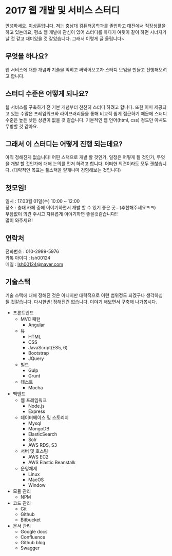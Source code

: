 # 2017 웹 개발 및 서비스 스터디
안녕하세요. 이상훈입니다.
저는 충남대 컴퓨터공학과를 졸업하고 대전에서 직장생활을 하고 있는데요,
평소 웹 개발에 관심이 있어 스터디를 하다가 여럿이 같이 하면 시너지가 날 것 같고 재미있을 것 같았습니다.
그래서 이렇게 글 올립니다~
## 무엇을 하나요?
웹 서비스에 대한 개념과 기술을 익히고 써먹어보고자 스터디 모임을 만들고 진행해보려고 합니다.
## 스터디 수준은 어떻게 되나요?
웹 서비스를 구축하기 전 기본 개념부터 천천히 스터디 하려고 합니다. 
또한 이미 제공되고 있는 수많은 프레임워크와 라이브러리들을 통해 비교적 쉽게 접근하기 때문에
스터디 수준은 높든 낮든 상관이 없을 것 같습니다. 
기본적인 웹 언어(html, css) 정도만 아셔도 무방할 것 같아요.
## 그래서 이 스터디는 어떻게 진행 되는데요?
아직 정해진게 없습니다! 
어떤 스택으로 개발 할 것인가, 일정은 어떻게 될 것인가, 무엇을 개발 할 것인가에 대해 논의를 먼저 하려고 합니다. 
어떠한 의견이라도 모두 괜찮습니다.
(대략적인 목표는 풀스택을 얕게나마 경험해보는 것입니다)
## 첫모임!
일시 : 17.03월 01일(수) 10:00 ~ 12:00<br />
장소 : 충대 카페 중에 이야기하면서 개발 할 수 있기 좋은 곳...(추천해주세요ㅋㅋ)<br />
부담없이 의견 주시고 자유롭게 이야기하면 좋을것같습니다!!<br />
많이 와주세요!
## 연락처
전화번호 : 010-2999-5976<br />
카톡 아이디 : lsh00124<br />
메일 : lsh00124@naver.com
## 기술스택
기술 스택에 대해 정해진 것은 아니지만 대략적으로 이런 범위정도 되겠구나 생각하심 될 것같습니다.
다시한번! 정해진건 없습니다. 이야기 해보면서 구축해 나가봅시다.
* 프론트엔드
    * MVC 패턴
        * Angular
    * 뷰
        * HTML
        * CSS
        * JavaScript(ES5, 6)
        * Bootstrap
        * JQuery
    * 빌드
        * Gulp
        * Grunt
    * 테스트
        * Mocha
* 백엔드
    * 웹 프레임워크
        * Node.js
        * Express
    * 데이터베이스 및 스토리지
        * Mysql
        * MongoDB
        * ElasticSearch
        * Solr
        * AWS RDS, S3
    * 서버 및 호스팅
        * AWS EC2
        * AWS Elastic Beanstalk
    * 운영체제
        * Linux
        * MacOS
        * Window
* 모듈 관리
    * NPM
* 코드 관리
    * Git
    * Github
    * Bitbucket
* 문서 관리
    * Google docs
    * Confluence
    * Github blog
    * Swagger
